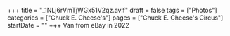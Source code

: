 +++
title = "_1NLj6rVmTjWGx51V2qz.avif"
draft = false
tags = ["Photos"]
categories = ["Chuck E. Cheese's"]
pages = ["Chuck E. Cheese's Circus"]
startDate = ""
+++
Van from eBay in 2022
